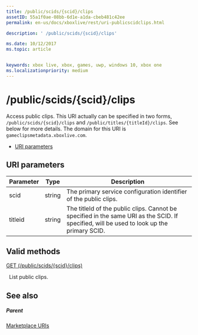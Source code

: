 ```yaml
---
title: /public/scids/{scid}/clips
assetID: 55a1f0ae-08bb-6d1e-a1da-cbeb481c42ee
permalink: en-us/docs/xboxlive/rest/uri-publicscidclips.html

description: ' /public/scids/{scid}/clips'

ms.date: 10/12/2017
ms.topic: article


keywords: xbox live, xbox, games, uwp, windows 10, xbox one
ms.localizationpriority: medium
---
```



# /public/scids/{scid}/clips
Access public clips. This URI actually can be specified in two forms, `/public/scids/{scid}/clips` and `/public/titles/{titleId}/clips`. See below for more details. 
The domain for this URI is `gameclipsmetadata.xboxlive.com`.
 
  * [URI parameters](#ID4E1)
 
<a id="ID4E1"></a>

 
## URI parameters
 
| Parameter| Type| Description| 
| --- | --- | --- | 
| scid| string| The primary service configuration identifier of the public clips.| 
| titleid| string| The titleId of the public clips. Cannot be specified in the same URI as the SCID. If specified, will be used to look up the primary SCID.| 
  
<a id="ID4E6B"></a>

 
## Valid methods

[GET (/public/scids/{scid}/clips)](uri-publicscidclipsget.md)

&nbsp;&nbsp;List public clips.
 
<a id="ID4EJC"></a>

 
## See also
 
<a id="ID4ELC"></a>

 
##### Parent 

[Marketplace URIs](../marketplace/atoc-reference-marketplace.md)

   